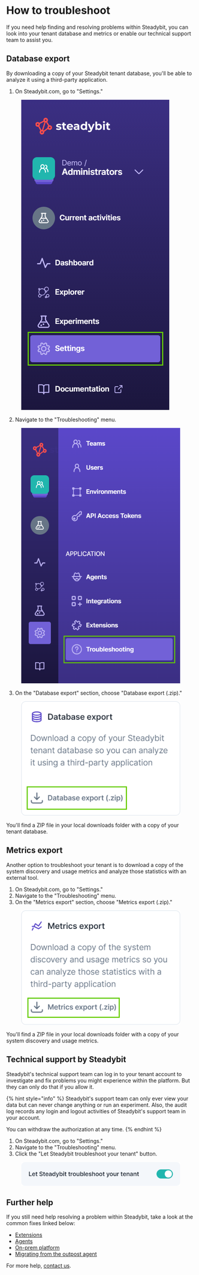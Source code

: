 # How to troubleshoot

If you need help finding and resolving problems within Steadybit, you can look into your tenant database and metrics or enable our technical support team to assist you.

## Database export

By downloading a copy of your Steadybit tenant database, you'll be able to analyze it using a third-party application.

1. On Steadybit.com, go to "Settings."

<figure><img src="imgs/settings.png" alt="Screenshot of the Settings menu on Steadybit.com"><figcaption></figcaption></figure>

2. Navigate to the "Troubleshooting" menu.

<figure><img src="imgs/troubleshooting.png" alt="Screenshot of the Troubleshooting menu on Steadybit.com"><figcaption></figcaption></figure>

3. On the "Database export" section, choose "Database export (.zip)."

<figure><img src="imgs/databaseExport.png" alt="Screenshot of the Database export section on Steadybit.com"><figcaption></figcaption></figure>

You'll find a ZIP file in your local downloads folder with a copy of your tenant database.

## Metrics export

Another option to troubleshoot your tenant is to download a copy of the system discovery and usage metrics and analyze those statistics with an external tool.

1. On Steadybit.com, go to "Settings."
2. Navigate to the "Troubleshooting" menu.
3. On the "Metrics export" section, choose "Metrics export (.zip)."

<figure><img src="imgs/metricsExport.png" alt="Screenshot of the Metrics export section on Steadybit.com"><figcaption></figcaption></figure>

You'll find a ZIP file in your local downloads folder with a copy of your system discovery and usage metrics.

## Technical support by Steadybit

Steadybit's technical support team can log in to your tenant account to investigate and fix problems you might experience within the platform. But they can only do that if you allow it.

{% hint style="info" %}
Steadybit's support team can only ever view your data but can never change anything or run an experiment.
Also, the audit log records any login and logout activities of Steadybit's support team in your account.

You can withdraw the authorization at any time. 
{% endhint %}

1. On Steadybit.com, go to "Settings."
2. Navigate to the "Troubleshooting" menu.
3. Click the "Let Steadybit troubleshoot your tenant" button.

<figure><img src="imgs/troubleshooting-toggle.png" alt="Screenshot of the Steadybit troubleshoot your tenant button on Steadybit.com"><figcaption></figcaption></figure>

## Further help

If you still need help resolving a problem within Steadybit, take a look at the common fixes linked below:

* [Extensions](common-fixes/extensions.md)
* [Agents](common-fixes/agents.md)
* [On-prem platform](common-fixes/on-prem-platform.md)
* [Migrating from the outpost agent](common-fixes/migrating-from-the-outpost-agent.md)

For more help, [contact us](https://www.steadybit.com/contact).
